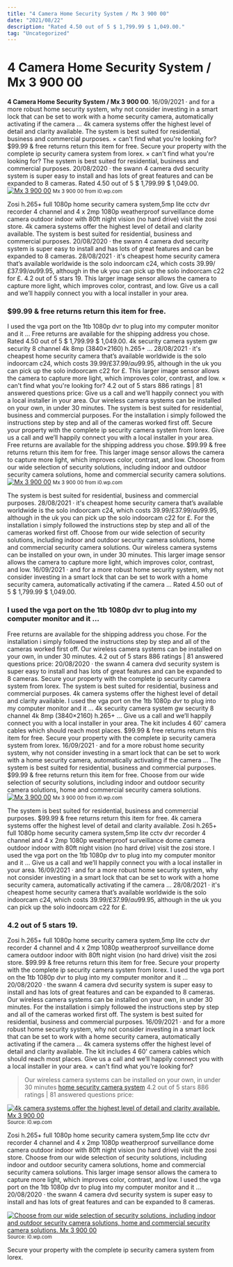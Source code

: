 ```yaml
---
title: "4 Camera Home Security System / Mx 3 900 00"
date: "2021/08/22"
description: "Rated 4.50 out of 5 $ 1,799.99 $ 1,049.00."
tag: "Uncategorized"
---
```


# 4 Camera Home Security System / Mx 3 900 00
**4 Camera Home Security System / Mx 3 900 00**. 16/09/2021 · and for a more robust home security system, why not consider investing in a smart lock that can be set to work with a home security camera, automatically activating if the camera … 4k camera systems offer the highest level of detail and clarity available. The system is best suited for residential, business and commercial purposes. × can&#039;t find what you&#039;re looking for? $99.99 &amp; free returns return this item for free.
Secure your property with the complete ip security camera system from lorex. × can&#039;t find what you&#039;re looking for? The system is best suited for residential, business and commercial purposes. 20/08/2020 · the swann 4 camera dvd security system is super easy to install and has lots of great features and can be expanded to 8 cameras. Rated 4.50 out of 5 $ 1,799.99 $ 1,049.00.
[![Mx 3 900 00](https://i0.wp.com/100524253 "Mx 3 900 00")](https://i0.wp.com/100524253)
<small>Mx 3 900 00 from i0.wp.com</small>

Zosi h.265+ full 1080p home security camera system,5mp lite cctv dvr recorder 4 channel and 4 x 2mp 1080p weatherproof surveillance dome camera outdoor indoor with 80ft night vision (no hard drive) visit the zosi store. 4k camera systems offer the highest level of detail and clarity available. The system is best suited for residential, business and commercial purposes. 20/08/2020 · the swann 4 camera dvd security system is super easy to install and has lots of great features and can be expanded to 8 cameras. 28/08/2021 · it&#039;s cheapest home security camera that’s available worldwide is the solo indoorcam c24, which costs $39.99 / £37.99 / au$99.95, although in the uk you can pick up the solo indoorcam c22 for £. 4.2 out of 5 stars 19. This larger image sensor allows the camera to capture more light, which improves color, contrast, and low. Give us a call and we’ll happily connect you with a local installer in your area.

### $99.99 &amp; free returns return this item for free.
I used the vga port on the 1tb 1080p dvr to plug into my computer monitor and it … Free returns are available for the shipping address you chose. Rated 4.50 out of 5 $ 1,799.99 $ 1,049.00. 4k security camera system gw security 8 channel 4k 8mp (3840×2160) h.265+ … 28/08/2021 · it&#039;s cheapest home security camera that’s available worldwide is the solo indoorcam c24, which costs $39.99 / £37.99 / au$99.95, although in the uk you can pick up the solo indoorcam c22 for £. This larger image sensor allows the camera to capture more light, which improves color, contrast, and low. × can&#039;t find what you&#039;re looking for? 4.2 out of 5 stars 886 ratings | 81 answered questions price: Give us a call and we’ll happily connect you with a local installer in your area. Our wireless camera systems can be installed on your own, in under 30 minutes. The system is best suited for residential, business and commercial purposes. For the installation i simply followed the instructions step by step and all of the cameras worked first off. Secure your property with the complete ip security camera system from lorex.
Give us a call and we’ll happily connect you with a local installer in your area. Free returns are available for the shipping address you chose. $99.99 &amp; free returns return this item for free. This larger image sensor allows the camera to capture more light, which improves color, contrast, and low. Choose from our wide selection of security solutions, including indoor and outdoor security camera solutions, home and commercial security camera solutions.
[![Mx 3 900 00](https://i0.wp.com/100524253 "Mx 3 900 00")](https://i0.wp.com/100524253)
<small>Mx 3 900 00 from i0.wp.com</small>

The system is best suited for residential, business and commercial purposes. 28/08/2021 · it&#039;s cheapest home security camera that’s available worldwide is the solo indoorcam c24, which costs $39.99 / £37.99 / au$99.95, although in the uk you can pick up the solo indoorcam c22 for £. For the installation i simply followed the instructions step by step and all of the cameras worked first off. Choose from our wide selection of security solutions, including indoor and outdoor security camera solutions, home and commercial security camera solutions. Our wireless camera systems can be installed on your own, in under 30 minutes. This larger image sensor allows the camera to capture more light, which improves color, contrast, and low. 16/09/2021 · and for a more robust home security system, why not consider investing in a smart lock that can be set to work with a home security camera, automatically activating if the camera … Rated 4.50 out of 5 $ 1,799.99 $ 1,049.00.

### I used the vga port on the 1tb 1080p dvr to plug into my computer monitor and it …
Free returns are available for the shipping address you chose. For the installation i simply followed the instructions step by step and all of the cameras worked first off. Our wireless camera systems can be installed on your own, in under 30 minutes. 4.2 out of 5 stars 886 ratings | 81 answered questions price: 20/08/2020 · the swann 4 camera dvd security system is super easy to install and has lots of great features and can be expanded to 8 cameras. Secure your property with the complete ip security camera system from lorex. The system is best suited for residential, business and commercial purposes. 4k camera systems offer the highest level of detail and clarity available. I used the vga port on the 1tb 1080p dvr to plug into my computer monitor and it … 4k security camera system gw security 8 channel 4k 8mp (3840×2160) h.265+ … Give us a call and we’ll happily connect you with a local installer in your area. The kit includes 4 60&#039; camera cables which should reach most places. $99.99 &amp; free returns return this item for free.
Secure your property with the complete ip security camera system from lorex. 16/09/2021 · and for a more robust home security system, why not consider investing in a smart lock that can be set to work with a home security camera, automatically activating if the camera … The system is best suited for residential, business and commercial purposes. $99.99 &amp; free returns return this item for free. Choose from our wide selection of security solutions, including indoor and outdoor security camera solutions, home and commercial security camera solutions.
[![Mx 3 900 00](https://i0.wp.com/100524253 "Mx 3 900 00")](https://i0.wp.com/100524253)
<small>Mx 3 900 00 from i0.wp.com</small>

The system is best suited for residential, business and commercial purposes. $99.99 &amp; free returns return this item for free. 4k camera systems offer the highest level of detail and clarity available. Zosi h.265+ full 1080p home security camera system,5mp lite cctv dvr recorder 4 channel and 4 x 2mp 1080p weatherproof surveillance dome camera outdoor indoor with 80ft night vision (no hard drive) visit the zosi store. I used the vga port on the 1tb 1080p dvr to plug into my computer monitor and it … Give us a call and we’ll happily connect you with a local installer in your area. 16/09/2021 · and for a more robust home security system, why not consider investing in a smart lock that can be set to work with a home security camera, automatically activating if the camera … 28/08/2021 · it&#039;s cheapest home security camera that’s available worldwide is the solo indoorcam c24, which costs $39.99 / £37.99 / au$99.95, although in the uk you can pick up the solo indoorcam c22 for £.

### 4.2 out of 5 stars 19.
Zosi h.265+ full 1080p home security camera system,5mp lite cctv dvr recorder 4 channel and 4 x 2mp 1080p weatherproof surveillance dome camera outdoor indoor with 80ft night vision (no hard drive) visit the zosi store. $99.99 &amp; free returns return this item for free. Secure your property with the complete ip security camera system from lorex. I used the vga port on the 1tb 1080p dvr to plug into my computer monitor and it … 20/08/2020 · the swann 4 camera dvd security system is super easy to install and has lots of great features and can be expanded to 8 cameras. Our wireless camera systems can be installed on your own, in under 30 minutes. For the installation i simply followed the instructions step by step and all of the cameras worked first off. The system is best suited for residential, business and commercial purposes. 16/09/2021 · and for a more robust home security system, why not consider investing in a smart lock that can be set to work with a home security camera, automatically activating if the camera … 4k camera systems offer the highest level of detail and clarity available. The kit includes 4 60&#039; camera cables which should reach most places. Give us a call and we’ll happily connect you with a local installer in your area. × can&#039;t find what you&#039;re looking for?

> Our wireless camera systems can be installed on your own, in under 30 minutes [home security camera system](https://banks-outdoors-windows.pages.dev/posts/home-security-camera-system) 4.2 out of 5 stars 886 ratings | 81 answered questions price:

[![4k camera systems offer the highest level of detail and clarity available. Mx 3 900 00](https://i0.wp.com/100524253 "Mx 3 900 00")](https://i0.wp.com/100524253)
<small>Source: i0.wp.com</small>

Zosi h.265+ full 1080p home security camera system,5mp lite cctv dvr recorder 4 channel and 4 x 2mp 1080p weatherproof surveillance dome camera outdoor indoor with 80ft night vision (no hard drive) visit the zosi store. Choose from our wide selection of security solutions, including indoor and outdoor security camera solutions, home and commercial security camera solutions. This larger image sensor allows the camera to capture more light, which improves color, contrast, and low. I used the vga port on the 1tb 1080p dvr to plug into my computer monitor and it … 20/08/2020 · the swann 4 camera dvd security system is super easy to install and has lots of great features and can be expanded to 8 cameras.

[![Choose from our wide selection of security solutions, including indoor and outdoor security camera solutions, home and commercial security camera solutions. Mx 3 900 00](https://i0.wp.com/100524253 "Mx 3 900 00")](https://i0.wp.com/100524253)
<small>Source: i0.wp.com</small>

Secure your property with the complete ip security camera system from lorex.
